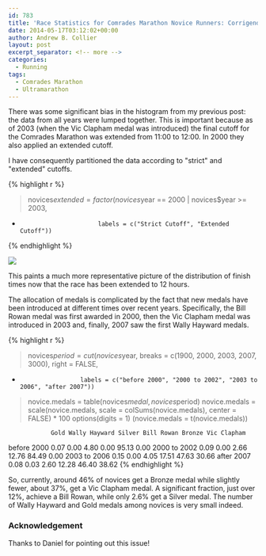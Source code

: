 ```yaml
---
id: 783
title: 'Race Statistics for Comrades Marathon Novice Runners: Corrigendum'
date: 2014-05-17T03:12:02+00:00
author: Andrew B. Collier
layout: post
excerpt_separator: <!-- more -->
categories:
  - Running
tags:
  - Comrades Marathon
  - Ultramarathon
---
```

There was some significant bias in the histogram from my previous post: the data from all years were lumped together. This is important because as of 2003 (when the Vic Clapham medal was introduced) the final cutoff for the Comrades Marathon was extended from 11:00 to 12:00. In 2000 they also applied an extended cutoff.

<!-- more -->

I have consequently partitioned the data according to "strict" and "extended" cutoffs.

{% highlight r %}
> novices$extended = factor(novices$year == 2000 | novices$year >= 2003,
+                           labels = c("Strict Cutoff", "Extended Cutoff"))
{% endhighlight %}

<img src="{{ site.baseurl }}/static/img/2014/05/novice-finish-times-hist1.png">

This paints a much more representative picture of the distribution of finish times now that the race has been extended to 12 hours.

The allocation of medals is complicated by the fact that new medals have been introduced at different times over recent years. Specifically, the Bill Rowan medal was first awarded in 2000, then the Vic Clapham medal was introduced in 2003 and, finally, 2007 saw the first Wally Hayward medals.

{% highlight r %}
> novices$period = cut(novices$year, breaks = c(1900, 2000, 2003, 2007, 3000), right = FALSE,
+                      labels = c("before 2000", "2000 to 2002", "2003 to 2006", "after 2007"))
>
> novice.medals = table(novices$medal, novices$period)
> novice.medals = scale(novice.medals, scale = colSums(novice.medals), center = FALSE) * 100
> options(digits = 1)
> (novice.medals = t(novice.medals))
              
                Gold Wally Hayward Silver Bill Rowan Bronze Vic Clapham
  before 2000   0.07          0.00   4.80       0.00  95.13        0.00
  2000 to 2002  0.09          0.00   2.66      12.76  84.49        0.00
  2003 to 2006  0.15          0.00   4.05      17.51  47.63       30.66
  after 2007    0.08          0.03   2.60      12.28  46.40       38.62
{% endhighlight %}

So, currently, around 46% of novices get a Bronze medal while slightly fewer, about 37%, get a Vic Clapham medal. A significant fraction, just over 12%, achieve a Bill Rowan, while only 2.6% get a Silver medal. The number of Wally Hayward and Gold medals among novices is very small indeed.

### Acknowledgement

Thanks to Daniel for pointing out this issue!
